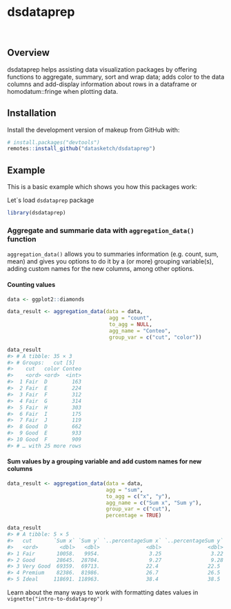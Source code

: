 
<!-- README.md is generated from README.Rmd. Please edit that file -->

# dsdataprep

<!-- badges: start -->
<!-- badges: end -->

<br>

## Overview

dsdataprep helps assisting data visualization packages by offering
functions to aggregate, summary, sort and wrap data; adds color to the
data columns and add-display information about rows in a dataframe or
homodatum::fringe when plotting data.

## Installation

Install the development version of makeup from GitHub with:

``` r
# install.packages("devtools")
remotes::install_github("datasketch/dsdataprep")
```

## Example

This is a basic example which shows you how this packages work:

Let´s load `dsdataprep` package

``` r
library(dsdataprep)
```

### Aggregate and summarie data with `aggregation_data()` function

`aggregation_data()` allows you to summaries information (e.g. count,
sum, mean) and gives you options to do it by a (or more) grouping
variable(s), adding custom names for the new columns, among other
options.

#### Counting values

``` r
data <- ggplot2::diamonds

data_result <- aggregation_data(data = data,
                                 agg = "count",
                                 to_agg = NULL,
                                 agg_name = "Conteo",
                                 group_var = c("cut", "color"))

data_result
#> # A tibble: 35 × 3
#> # Groups:   cut [5]
#>    cut   color Conteo
#>    <ord> <ord>  <int>
#>  1 Fair  D        163
#>  2 Fair  E        224
#>  3 Fair  F        312
#>  4 Fair  G        314
#>  5 Fair  H        303
#>  6 Fair  I        175
#>  7 Fair  J        119
#>  8 Good  D        662
#>  9 Good  E        933
#> 10 Good  F        909
#> # … with 25 more rows
```

#### Sum values by a grouping variable and add custom names for new columns

``` r
data_result <- aggregation_data(data = data,
                                agg = "sum",
                                to_agg = c("x", "y"),
                                agg_name = c("Sum x", "Sum y"),
                                group_var = c("cut"),
                                percentage = TRUE)

data_result
#> # A tibble: 5 × 5
#>   cut       `Sum x` `Sum y` `..percentageSum x` `..percentageSum y`
#>   <ord>       <dbl>   <dbl>               <dbl>               <dbl>
#> 1 Fair       10058.   9954.                3.25                3.22
#> 2 Good       28645.  28704.                9.27                9.28
#> 3 Very Good  69359.  69713.               22.4                22.5 
#> 4 Premium    82386.  81986.               26.7                26.5 
#> 5 Ideal     118691. 118963.               38.4                38.5
```

Learn about the many ways to work with formatting dates values in
`vignette("intro-to-dsdataprep")`
